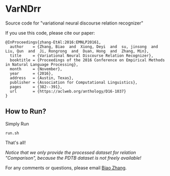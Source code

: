 # VarNDrr

Source code for "variational neural discourse relation recognizer"

If you use this code, please cite our paper:
```
@InProceedings{zhang-EtAl:2016:EMNLP20161,
  author    = {Zhang, Biao  and  Xiong, Deyi  and  su, jinsong  and  Liu, Qun  and  Ji, Rongrong  and  Duan, Hong  and  Zhang, Min},
  title     = {Variational Neural Discourse Relation Recognizer},
  booktitle = {Proceedings of the 2016 Conference on Empirical Methods in Natural Language Processing},
  month     = {November},
  year      = {2016},
  address   = {Austin, Texas},
  publisher = {Association for Computational Linguistics},
  pages     = {382--391},
  url       = {https://aclweb.org/anthology/D16-1037}
}
```

## How to Run?

Simply Run
```
run.sh
```
That's all!

*Notice that we only provide the processed dataset for relation "Comparison", because the PDTB dataset is not freely available!*

For any comments or questions, please email <a href="mailto:zb@stu.xmu.edu.cn">Biao Zhang</a>.
